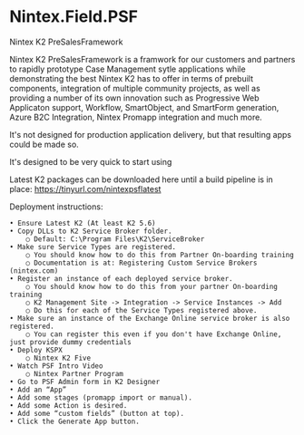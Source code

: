 # Nintex.Field.PSF
Nintex K2 PreSalesFramework

Nintex K2 PreSalesFramework is a framwork for our customers and partners to rapidly prototype Case Management sytle applications while demonstrating the best Nintex K2 has to offer in terms of prebuilt components, integration of multiple community projects, as well as providing a number of its own innovation such as Progressive Web Applicaton support, Workflow, SmartObject, and SmartForm generation, Azure B2C Integration, Nintex Promapp integration and much more.

It's not designed for production application delivery, but that resulting apps could be made so.

It's designed to be very quick to start using

Latest K2 packages can be downloaded here until a build pipeline is in place: https://tinyurl.com/nintexpsflatest

Deployment instructions:

	• Ensure Latest K2 (At least K2 5.6)
	• Copy DLLs to K2 Service Broker folder.
		○ Default: C:\Program Files\K2\ServiceBroker
	• Make sure Service Types are registered.
		○ You should know how to do this from Partner On-boarding training
		○ Documentation is at: Registering Custom Service Brokers (nintex.com)
	• Register an instance of each deployed service broker.
		○ You should know how to do this from your partner On-boarding training
		○ K2 Management Site -> Integration -> Service Instances -> Add
		○ Do this for each of the Service Types registered above.
	• Make sure an instance of the Exchange Online service broker is also registered.
		○ You can register this even if you don't have Exchange Online, just provide dummy credentials
	• Deploy KSPX
		○ Nintex K2 Five
	• Watch PSF Intro Video 
		○ Nintex Partner Program
	• Go to PSF Admin form in K2 Designer 
	• Add an “App”
	• Add some stages (promapp import or manual).
	• Add some Action is desired.
	• Add some “custom fields” (button at top).
	• Click the Generate App button.
